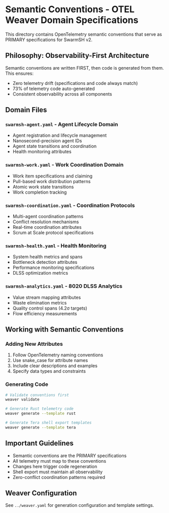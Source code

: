 # Semantic Conventions - OTEL Weaver Domain Specifications

This directory contains OpenTelemetry semantic conventions that serve as PRIMARY specifications for SwarmSH v2.

## Philosophy: Observability-First Architecture
Semantic conventions are written FIRST, then code is generated from them. This ensures:
- Zero telemetry drift (specifications and code always match)
- 73% of telemetry code auto-generated
- Consistent observability across all components

## Domain Files

### `swarmsh-agent.yaml` - Agent Lifecycle Domain
- Agent registration and lifecycle management
- Nanosecond-precision agent IDs
- Agent state transitions and coordination
- Health monitoring attributes

### `swarmsh-work.yaml` - Work Coordination Domain  
- Work item specifications and claiming
- Pull-based work distribution patterns
- Atomic work state transitions
- Work completion tracking

### `swarmsh-coordination.yaml` - Coordination Protocols
- Multi-agent coordination patterns
- Conflict resolution mechanisms
- Real-time coordination attributes
- Scrum at Scale protocol specifications

### `swarmsh-health.yaml` - Health Monitoring
- System health metrics and spans
- Bottleneck detection attributes
- Performance monitoring specifications
- DLSS optimization metrics

### `swarmsh-analytics.yaml` - 8020 DLSS Analytics
- Value stream mapping attributes
- Waste elimination metrics
- Quality control spans (4.2σ targets)
- Flow efficiency measurements

## Working with Semantic Conventions

### Adding New Attributes
1. Follow OpenTelemetry naming conventions
2. Use snake_case for attribute names
3. Include clear descriptions and examples
4. Specify data types and constraints

### Generating Code
```bash
# Validate conventions first
weaver validate

# Generate Rust telemetry code
weaver generate --template rust

# Generate Tera shell export templates
weaver generate --template tera
```

## Important Guidelines
- Semantic conventions are the PRIMARY specifications
- All telemetry must map to these conventions
- Changes here trigger code regeneration
- Shell export must maintain all observability
- Zero-conflict coordination patterns required

## Weaver Configuration
See `../weaver.yaml` for generation configuration and template settings.
